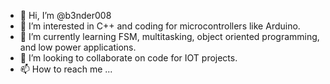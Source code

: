 - 👋 Hi, I’m @b3nder008
- 👀 I’m interested in C++ and coding for microcontrollers like Arduino.
- 🌱 I’m currently learning FSM, multitasking, object oriented programming, and low power applications.
- 💞️ I’m looking to collaborate on code for IOT projects.
- 📫 How to reach me ...

<!---
b3nder008/b3nder008 is a ✨ special ✨ repository because its `README.md` (this file) appears on your GitHub profile.
You can click the Preview link to take a look at your changes.
--->
